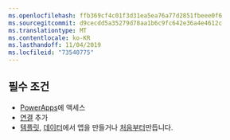 ```yaml
---
ms.openlocfilehash: ffb369cf4c01f3d31ea5ea76a77d2851fbeee0f6
ms.sourcegitcommit: d9cecdd5a35279d78aa1b6c9fc642e36a4e4612c
ms.translationtype: MT
ms.contentlocale: ko-KR
ms.lasthandoff: 11/04/2019
ms.locfileid: "73540775"
---
```

## <a name="prerequisites"></a>필수 조건
* [PowerApps](https://make.powerapps.com/?utm_source=padocs&utm_medium=linkinadoc&utm_campaign=referralsfromdoc)에 액세스
* [연결](../maker/canvas-apps/add-manage-connections.md) 추가
* [템플릿](../maker/canvas-apps/get-started-test-drive.md), [데이터](../maker/canvas-apps/get-started-create-from-data.md)에서 앱을 만들거나 [처음부터](../maker/canvas-apps/get-started-create-from-blank.md)만듭니다.
